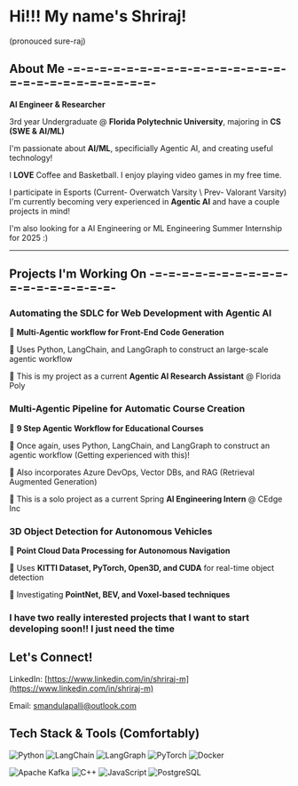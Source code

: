 # Hi!!! My name's Shriraj!
(pronouced sure-raj)

## About Me -=-=-=-=-=-=-=-=-=-=-=-=-=-=-=-=-=-=-=-=-=-=-=-=-=-=-=-
**AI Engineer & Researcher**

3rd year Undergraduate @ **Florida Polytechnic University**, majoring in **CS (SWE & AI/ML)**

I'm passionate about **AI/ML**, specificially Agentic AI, and creating useful technology!   

I **LOVE** Coffee and Basketball.
I enjoy playing video games in my free time. 

I participate in Esports (Current- Overwatch Varsity \ Prev- Valorant Varsity)
I'm currently becoming very experienced in **Agentic AI** and have a couple projects in mind!

I'm also looking for a AI Engineering or ML Engineering Summer Internship for 2025 :)

---

## Projects I'm Working On  -=-=-=-=-=-=-=-=-=-=-=-=-=-=-=-=-=-=-

### **Automating the SDLC for Web Development with Agentic AI**  
🔹  **Multi-Agentic workflow for Front-End Code Generation**  

🔹 Uses Python, LangChain, and LangGraph to construct an large-scale agentic workflow

🔹 This is my project as a current **Agentic AI Research Assistant** @ Florida Poly

### **Multi-Agentic Pipeline for Automatic Course Creation**  
🔹  **9 Step Agentic Workflow for Educational Courses**  

🔹 Once again, uses Python, LangChain, and LangGraph to construct an agentic workflow (Getting experienced with this)!

🔹 Also incorporates Azure DevOps, Vector DBs, and RAG (Retrieval Augmented Generation)

🔹 This is a solo project as a current Spring **AI Engineering Intern** @ CEdge Inc

### **3D Object Detection for Autonomous Vehicles**  
🔹  **Point Cloud Data Processing for Autonomous Navigation**  

🔹 Uses **KITTI Dataset, PyTorch, Open3D, and CUDA** for real-time object detection  

🔹 Investigating **PointNet, BEV, and Voxel-based techniques**  

### **I have two really interested projects that I want to start developing soon!! I just need the time**

## Let's Connect!  
LinkedIn: [https://www.linkedin.com/in/shriraj-m](https://www.linkedin.com/in/shriraj-m)

Email: smandulapalli@outlook.com 

## Tech Stack & Tools (Comfortably)

![Python](https://img.shields.io/badge/Python-3776AB?style=for-the-badge&logo=python&logoColor=white)
![LangChain](https://img.shields.io/badge/LangChain-50C878g?style=for-the-badge&logo=langchain&logoColor=black)
![LangGraph](https://img.shields.io/badge/LangGraph-FFD43B?style=for-the-badge&logo=langchain&logoColor=black)
![PyTorch](https://img.shields.io/badge/PyTorch-EE4C2C?style=for-the-badge&logo=pytorch&logoColor=white)
![Docker](https://img.shields.io/badge/Docker-2496ED?style=for-the-badge&logo=docker&logoColor=white)

![Apache Kafka](https://img.shields.io/badge/Apache%20Kafka-231F20?style=for-the-badge&logo=apachekafka&logoColor=white)
![C++](https://img.shields.io/badge/C++-00599C?style=for-the-badge&logo=c%2B%2B&logoColor=white)
![JavaScript](https://img.shields.io/badge/JavaScript-F7DF1E?style=for-the-badge&logo=javascript&logoColor=black)
![PostgreSQL](https://img.shields.io/badge/PostgreSQL-316192?style=for-the-badge&logo=postgresql&logoColor=white)


